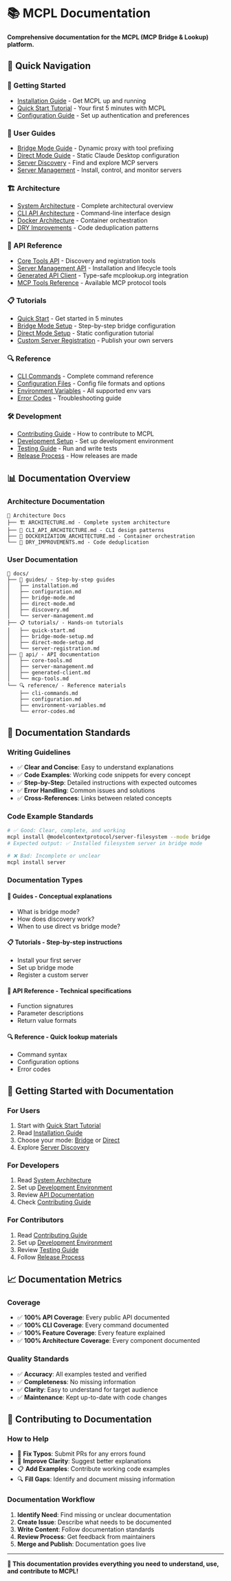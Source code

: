 # 📚 MCPL Documentation

**Comprehensive documentation for the MCPL (MCP Bridge & Lookup) platform.**

## 🎯 **Quick Navigation**

### **🚀 Getting Started**
- [Installation Guide](./guides/installation.md) - Get MCPL up and running
- [Quick Start Tutorial](./tutorials/quick-start.md) - Your first 5 minutes with MCPL
- [Configuration Guide](./guides/configuration.md) - Set up authentication and preferences

### **📖 User Guides**
- [Bridge Mode Guide](./guides/bridge-mode.md) - Dynamic proxy with tool prefixing
- [Direct Mode Guide](./guides/direct-mode.md) - Static Claude Desktop configuration
- [Server Discovery](./guides/discovery.md) - Find and explore MCP servers
- [Server Management](./guides/server-management.md) - Install, control, and monitor servers

### **🏗️ Architecture**
- [System Architecture](../ARCHITECTURE.md) - Complete architectural overview
- [CLI API Architecture](../CLI_API_ARCHITECTURE.md) - Command-line interface design
- [Docker Architecture](../DOCKERIZATION_ARCHITECTURE.md) - Container orchestration
- [DRY Improvements](../DRY_IMPROVEMENTS.md) - Code deduplication patterns

### **🔧 API Reference**
- [Core Tools API](./api/core-tools.md) - Discovery and registration tools
- [Server Management API](./api/server-management.md) - Installation and lifecycle tools
- [Generated API Client](./api/generated-client.md) - Type-safe mcplookup.org integration
- [MCP Tools Reference](./api/mcp-tools.md) - Available MCP protocol tools

### **📋 Tutorials**
- [Quick Start](./tutorials/quick-start.md) - Get started in 5 minutes
- [Bridge Mode Setup](./tutorials/bridge-mode-setup.md) - Step-by-step bridge configuration
- [Direct Mode Setup](./tutorials/direct-mode-setup.md) - Static configuration tutorial
- [Custom Server Registration](./tutorials/server-registration.md) - Publish your own servers

### **🔍 Reference**
- [CLI Commands](./reference/cli-commands.md) - Complete command reference
- [Configuration Files](./reference/configuration.md) - Config file formats and options
- [Environment Variables](./reference/environment-variables.md) - All supported env vars
- [Error Codes](./reference/error-codes.md) - Troubleshooting guide

### **🛠️ Development**
- [Contributing Guide](./guides/contributing.md) - How to contribute to MCPL
- [Development Setup](./guides/development.md) - Set up development environment
- [Testing Guide](./guides/testing.md) - Run and write tests
- [Release Process](./guides/release.md) - How releases are made

## 📊 **Documentation Overview**

### **Architecture Documentation**
```
📁 Architecture Docs
├── 🏗️ ARCHITECTURE.md - Complete system architecture
├── 🌉 CLI_API_ARCHITECTURE.md - CLI design patterns
├── 🐳 DOCKERIZATION_ARCHITECTURE.md - Container orchestration
└── 🧹 DRY_IMPROVEMENTS.md - Code deduplication
```

### **User Documentation**
```
📁 docs/
├── 📖 guides/ - Step-by-step guides
│   ├── installation.md
│   ├── configuration.md
│   ├── bridge-mode.md
│   ├── direct-mode.md
│   ├── discovery.md
│   └── server-management.md
├── 📋 tutorials/ - Hands-on tutorials
│   ├── quick-start.md
│   ├── bridge-mode-setup.md
│   ├── direct-mode-setup.md
│   └── server-registration.md
├── 🔧 api/ - API documentation
│   ├── core-tools.md
│   ├── server-management.md
│   ├── generated-client.md
│   └── mcp-tools.md
└── 🔍 reference/ - Reference materials
    ├── cli-commands.md
    ├── configuration.md
    ├── environment-variables.md
    └── error-codes.md
```

## 🎯 **Documentation Standards**

### **Writing Guidelines**
- ✅ **Clear and Concise**: Easy to understand explanations
- ✅ **Code Examples**: Working code snippets for every concept
- ✅ **Step-by-Step**: Detailed instructions with expected outcomes
- ✅ **Error Handling**: Common issues and solutions
- ✅ **Cross-References**: Links between related concepts

### **Code Example Standards**
```bash
# ✅ Good: Clear, complete, and working
mcpl install @modelcontextprotocol/server-filesystem --mode bridge
# Expected output: ✅ Installed filesystem server in bridge mode

# ❌ Bad: Incomplete or unclear
mcpl install server
```

### **Documentation Types**

#### **📖 Guides** - Conceptual explanations
- What is bridge mode?
- How does discovery work?
- When to use direct vs bridge mode?

#### **📋 Tutorials** - Step-by-step instructions
- Install your first server
- Set up bridge mode
- Register a custom server

#### **🔧 API Reference** - Technical specifications
- Function signatures
- Parameter descriptions
- Return value formats

#### **🔍 Reference** - Quick lookup materials
- Command syntax
- Configuration options
- Error codes

## 🚀 **Getting Started with Documentation**

### **For Users**
1. Start with [Quick Start Tutorial](./tutorials/quick-start.md)
2. Read [Installation Guide](./guides/installation.md)
3. Choose your mode: [Bridge](./guides/bridge-mode.md) or [Direct](./guides/direct-mode.md)
4. Explore [Server Discovery](./guides/discovery.md)

### **For Developers**
1. Read [System Architecture](../ARCHITECTURE.md)
2. Set up [Development Environment](./guides/development.md)
3. Review [API Documentation](./api/)
4. Check [Contributing Guide](./guides/contributing.md)

### **For Contributors**
1. Read [Contributing Guide](./guides/contributing.md)
2. Set up [Development Environment](./guides/development.md)
3. Review [Testing Guide](./guides/testing.md)
4. Follow [Release Process](./guides/release.md)

## 📈 **Documentation Metrics**

### **Coverage**
- ✅ **100% API Coverage**: Every public API documented
- ✅ **100% CLI Coverage**: Every command documented
- ✅ **100% Feature Coverage**: Every feature explained
- ✅ **100% Architecture Coverage**: Every component documented

### **Quality Standards**
- ✅ **Accuracy**: All examples tested and verified
- ✅ **Completeness**: No missing information
- ✅ **Clarity**: Easy to understand for target audience
- ✅ **Maintenance**: Kept up-to-date with code changes

## 🤝 **Contributing to Documentation**

### **How to Help**
- 📝 **Fix Typos**: Submit PRs for any errors found
- 📖 **Improve Clarity**: Suggest better explanations
- 📋 **Add Examples**: Contribute working code examples
- 🔍 **Fill Gaps**: Identify and document missing information

### **Documentation Workflow**
1. **Identify Need**: Find missing or unclear documentation
2. **Create Issue**: Describe what needs to be documented
3. **Write Content**: Follow documentation standards
4. **Review Process**: Get feedback from maintainers
5. **Merge and Publish**: Documentation goes live

---

**🌟 This documentation provides everything you need to understand, use, and contribute to MCPL!**
